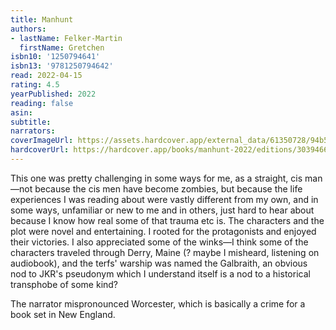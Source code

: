```yaml
---
title: Manhunt
authors:
- lastName: Felker-Martin
  firstName: Gretchen
isbn10: '1250794641'
isbn13: '9781250794642'
read: 2022-04-15
rating: 4.5
yearPublished: 2022
reading: false
asin:
subtitle:
narrators:
coverImageUrl: https://assets.hardcover.app/external_data/61350728/94b545806599bab49eebf3ebd8dc3e922e68ae73.jpeg
hardcoverUrl: https://hardcover.app/books/manhunt-2022/editions/30394666
---
```

This one was pretty challenging in some ways for me, as a straight, cis man—not because the cis men have become zombies, but because the life experiences I was reading about were vastly different from my own, and in some ways, unfamiliar or new to me and in others, just hard to hear about because I know how real some of that trauma etc is. The characters and the plot were novel and entertaining. I rooted for the protagonists and enjoyed their victories. I also appreciated some of the winks—I think some of the characters traveled through Derry, Maine (? maybe I misheard, listening on audiobook), and  <x-spoiler>the terfs' warship was named the Galbraith, an obvious nod to JKR's pseudonym which I understand itself is a nod to a historical transphobe of some kind?</x-spoiler>

The narrator mispronounced Worcester, which is basically a crime for a book set in New England.
